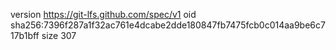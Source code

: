 version https://git-lfs.github.com/spec/v1
oid sha256:7396f287a1f32ac761e4dcabe2dde180847fb7475fcb0c014aa9be6c717b1bff
size 307
